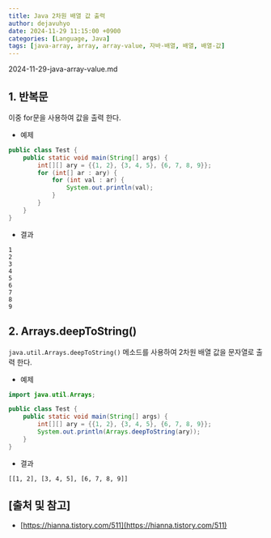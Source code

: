 ```yaml
---
title: Java 2차원 배열 값 출력
author: dejavuhyo
date: 2024-11-29 11:15:00 +0900
categories: [Language, Java]
tags: [java-array, array, array-value, 자바-배열, 배열, 배열-값]
---
```


2024-11-29-java-array-value.md

## 1. 반복문
이중 for문을 사용하여 값을 출력 한다.

* 예제

```java
public class Test {
    public static void main(String[] args) {
        int[][] ary = {{1, 2}, {3, 4, 5}, {6, 7, 8, 9}};
        for (int[] ar : ary) {
            for (int val : ar) {
                System.out.println(val);
            }
        }
    }
}
```

* 결과

```text
1
2
3
4
5
6
7
8
9
```

## 2. Arrays.deepToString()
`java.util.Arrays.deepToString()` 메소드를 사용하여 2차원 배열 값을 문자열로 출력 한다.

* 예제

```java
import java.util.Arrays;

public class Test {
    public static void main(String[] args) {
        int[][] ary = {{1, 2}, {3, 4, 5}, {6, 7, 8, 9}};
        System.out.println(Arrays.deepToString(ary));
    }
}
```

* 결과

```text
[[1, 2], [3, 4, 5], [6, 7, 8, 9]]
```

## [출처 및 참고]
* [https://hianna.tistory.com/511](https://hianna.tistory.com/511)
